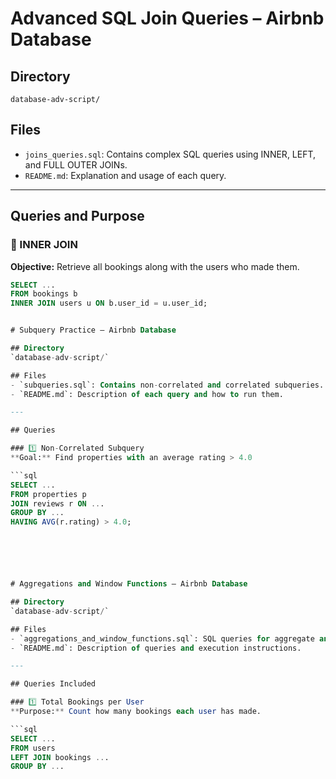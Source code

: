 # Advanced SQL Join Queries – Airbnb Database

## Directory
`database-adv-script/`

## Files
- `joins_queries.sql`: Contains complex SQL queries using INNER, LEFT, and FULL OUTER JOINs.
- `README.md`: Explanation and usage of each query.

---

## Queries and Purpose

### 🔹 INNER JOIN
**Objective:** Retrieve all bookings along with the users who made them.

```sql
SELECT ...
FROM bookings b
INNER JOIN users u ON b.user_id = u.user_id;


# Subquery Practice – Airbnb Database

## Directory
`database-adv-script/`

## Files
- `subqueries.sql`: Contains non-correlated and correlated subqueries.
- `README.md`: Description of each query and how to run them.

---

## Queries

### 1️⃣ Non-Correlated Subquery
**Goal:** Find properties with an average rating > 4.0

```sql
SELECT ...
FROM properties p
JOIN reviews r ON ...
GROUP BY ...
HAVING AVG(r.rating) > 4.0;






# Aggregations and Window Functions – Airbnb Database

## Directory
`database-adv-script/`

## Files
- `aggregations_and_window_functions.sql`: SQL queries for aggregate and window function analysis.
- `README.md`: Description of queries and execution instructions.

---

## Queries Included

### 1️⃣ Total Bookings per User
**Purpose:** Count how many bookings each user has made.

```sql
SELECT ...
FROM users
LEFT JOIN bookings ...
GROUP BY ...

